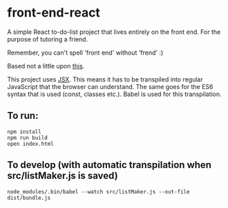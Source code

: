 # front-end-react
A simple React to-do-list project that lives entirely on the front end. For the purpose of tutoring a friend.

Remember, you can't spell 'front end' without 'frend' :)

Based not a little upon [this](http://codepen.io/pankajparashar/pen/MYzgyW?editors=1000#0).

This project uses [JSX](https://facebook.github.io/react/docs/jsx-in-depth.html). This means it has to be transpiled into regular JavaScript that the browser can understand. The same goes for the ES6 syntax that is used (const, classes etc.). Babel is used for this transpilation.

To run:
-----
```
npm install
npm run build
open index.html
```

To develop (with automatic transpilation when src/listMaker.js is saved)
-----
```
node_modules/.bin/babel --watch src/listMaker.js --out-file dist/bundle.js
```
